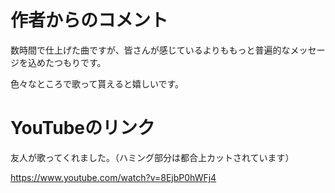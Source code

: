# 作者からのコメント

数時間で仕上げた曲ですが、皆さんが感じているよりももっと普遍的なメッセージを込めたつもりです。

色々なところで歌って貰えると嬉しいです。



# YouTubeのリンク

友人が歌ってくれました。（ハミング部分は都合上カットされています）

https://www.youtube.com/watch?v=8EjbP0hWFj4

